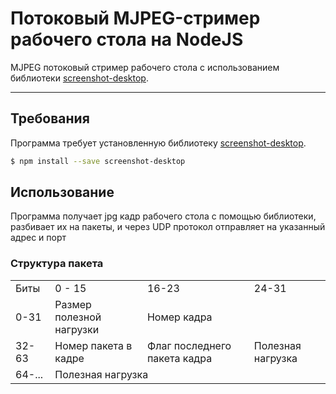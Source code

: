 # Потоковый MJPEG-стример рабочего стола на NodeJS

MJPEG потоковый стример рабочего стола с использованием библиотеки [screenshot-desktop](https://www.npmjs.com/package/screenshot-desktop).

---
## Требования
Программа требует установленную библиотеку [screenshot-desktop](https://www.npmjs.com/package/screenshot-desktop).

```bash
$ npm install --save screenshot-desktop
```

## Использование
Программа получает jpg кадр рабочего стола с помощью библиотеки, разбивает их на пакеты, и через UDP протокол отправляет на указанный адрес и порт

### Структура пакета

<table>
	<tbody>
		<tr>
			<td>Биты</td>
			<td>0 - 15</td>
			<td>16-23</td>
			<td>24-31</td>
		</tr>
		<tr>
			<td>0-31</td>
			<td>Размер полезной нагрузки</td>
			<td colspan="2">Номер кадра</td>
		</tr>
		<tr>
			<td>32-63</td>
			<td>Номер пакета в кадре</td>
			<td>Флаг последнего пакета кадра</td>
			<td>Полезная нагрузка</td>
		</tr>
		<tr>
			<td>64-...</td>
			<td colspan="3">Полезная нагрузка</td>
		</tr>
	</tbody>
</table>